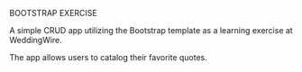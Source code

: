 BOOTSTRAP EXERCISE

A simple CRUD app utilizing the Bootstrap template as a learning exercise at WeddingWire.

The app allows users to catalog their favorite quotes.
